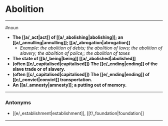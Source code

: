 # Abolition
---
#noun
- **The [[a/_act|act]] of [[a/_abolishing|abolishing]]; an [[a/_annulling|annulling]]; [[a/_abrogation|abrogation]]**
	- _Example: the abolition of debts;   the abolition of laws;   the abolition of slavery;   the abolition of police;;   the abolition of taxes_
- **The state of [[b/_being|being]] [[a/_abolished|abolished]]**
- **(often [[c/_capitalised|capitalised]]) The [[e/_ending|ending]] of the slave trade or of slavery.**
- **(often [[c/_capitalised|capitalised]]) The [[e/_ending|ending]] of [[c/_convict|convict]] transportation.**
- **An [[a/_amnesty|amnesty]]; a putting out of memory.**
---
### Antonyms
- [[e/_establishment|establishment]], [[f/_foundation|foundation]]
---
